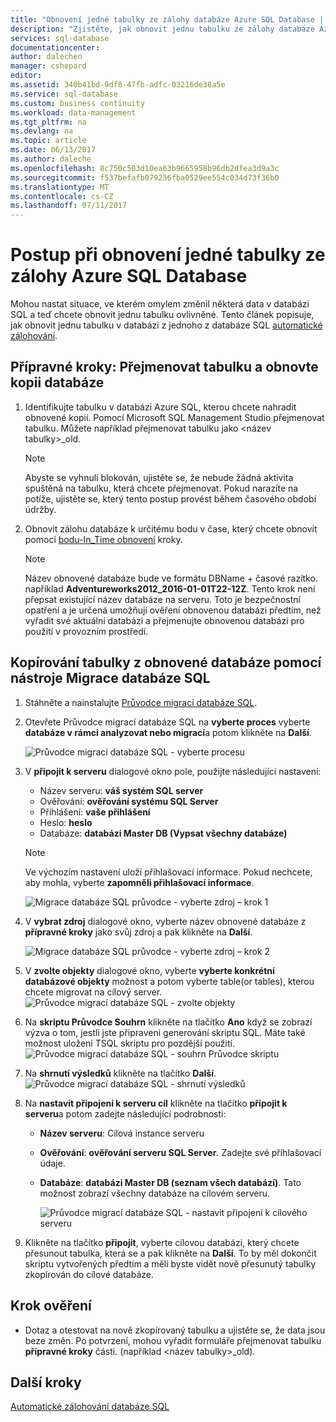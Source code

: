 ```yaml
---
title: "Obnovení jedné tabulky ze zálohy databáze Azure SQL Database | Microsoft Docs"
description: "Zjistěte, jak obnovit jednu tabulku ze zálohy databáze Azure SQL Database."
services: sql-database
documentationcenter: 
author: dalechen
manager: cshepard
editor: 
ms.assetid: 340b41bd-9df8-47fb-adfc-03216de38a5e
ms.service: sql-database
ms.custom: business continuity
ms.workload: data-management
ms.tgt_pltfrm: na
ms.devlang: na
ms.topic: article
ms.date: 06/13/2017
ms.author: daleche
ms.openlocfilehash: 8c750c503d10ea63b9665958b96db2dfea3d9a3c
ms.sourcegitcommit: f537befafb079256fba0529ee554c034d73f36b0
ms.translationtype: MT
ms.contentlocale: cs-CZ
ms.lasthandoff: 07/11/2017
---
```

# <a name="how-to-restore-a-single-table-from-an-azure-sql-database-backup"></a>Postup při obnovení jedné tabulky ze zálohy Azure SQL Database
Mohou nastat situace, ve kterém omylem změnil některá data v databázi SQL a teď chcete obnovit jednu tabulku ovlivněné. Tento článek popisuje, jak obnovit jednu tabulku v databázi z jednoho z databáze SQL [automatické zálohování](sql-database-automated-backups.md).

## <a name="preparation-steps-rename-the-table-and-restore-a-copy-of-the-database"></a>Přípravné kroky: Přejmenovat tabulku a obnovte kopii databáze
1. Identifikujte tabulku v databázi Azure SQL, kterou chcete nahradit obnovené kopií. Pomocí Microsoft SQL Management Studio přejmenovat tabulku. Můžete například přejmenovat tabulku jako &lt;název tabulky&gt;_old.
   
   > [!NOTE]
   > Abyste se vyhnuli blokován, ujistěte se, že nebude žádná aktivita spuštěná na tabulku, která chcete přejmenovat. Pokud narazíte na potíže, ujistěte se, který tento postup provést během časového období údržby.
   >

2. Obnovit zálohu databáze k určitému bodu v čase, který chcete obnovit pomocí [bodu-In_Time obnovení](sql-database-recovery-using-backups.md#point-in-time-restore) kroky.
   
   > [!NOTE]
   > Název obnovené databáze bude ve formátu DBName + časové razítko. například **Adventureworks2012_2016-01-01T22-12Z**. Tento krok není přepsat existující název databáze na serveru. Toto je bezpečnostní opatření a je určená umožňují ověření obnovenou databázi předtím, než vyřadit své aktuální databázi a přejmenujte obnovenou databázi pro použití v provozním prostředí.
   
## <a name="copying-the-table-from-the-restored-database-by-using-the-sql-database-migration-tool"></a>Kopírování tabulky z obnovené databáze pomocí nástroje Migrace databáze SQL

1. Stáhněte a nainstalujte [Průvodce migrací databáze SQL](https://sqlazuremw.codeplex.com).
2. Otevřete Průvodce migrací databáze SQL na **vyberte proces** vyberte **databáze v rámci analyzovat nebo migrací**a potom klikněte na **Další**.

   ![Průvodce migrací databáze SQL - vyberte procesu](./media/sql-database-cloud-migrate-restore-single-table-azure-backup/1.png)

3. V **připojit k serveru** dialogové okno pole, použijte následující nastavení:

   * Název serveru: **váš systém SQL server**
   * Ověřování: **ověřování systému SQL Server**
   * Přihlášení: **vaše přihlášení**
   * Heslo: **heslo**
   * Databáze: **databázi Master DB (Vypsat všechny databáze)**
   
   > [!NOTE]
   > Ve výchozím nastavení uloží přihlašovací informace. Pokud nechcete, aby mohla, vyberte **zapomněli přihlašovací informace**.
   >
   
     ![Migrace databáze SQL průvodce - vyberte zdroj – krok 1](./media/sql-database-cloud-migrate-restore-single-table-azure-backup/2.png)
4. V **vybrat zdroj** dialogové okno, vyberte název obnovené databáze z **přípravné kroky** jako svůj zdroj a pak klikněte na **Další**.
   
    ![Migrace databáze SQL průvodce - vyberte zdroj – krok 2](./media/sql-database-cloud-migrate-restore-single-table-azure-backup/3.png)
5. V **zvolte objekty** dialogové okno, vyberte **vyberte konkrétní databázové objekty** možnost a potom vyberte table(or tables), kterou chcete migrovat na cílový server.
   ![Průvodce migrací databáze SQL - zvolte objekty](./media/sql-database-cloud-migrate-restore-single-table-azure-backup/4.png)
6. Na **skriptu Průvodce Souhrn** klikněte na tlačítko **Ano** když se zobrazí výzva o tom, jestli jste připraveni generování skriptu SQL. Máte také možnost uložení TSQL skriptu pro pozdější použití.
   ![Průvodce migrací databáze SQL - souhrn Průvodce skriptu](./media/sql-database-cloud-migrate-restore-single-table-azure-backup/5.png)
7. Na **shrnutí výsledků** klikněte na tlačítko **Další**.
   ![Průvodce migrací databáze SQL - shrnutí výsledků](./media/sql-database-cloud-migrate-restore-single-table-azure-backup/6.png)
8. Na **nastavit připojení k serveru cíl** klikněte na tlačítko **připojit k serveru**a potom zadejte následující podrobnosti:
   
   * **Název serveru**: Cílová instance serveru
   * **Ověřování**: **ověřování serveru SQL Server**. Zadejte své přihlašovací údaje.
   * **Databáze**: **databázi Master DB (seznam všech databází)**. Tato možnost zobrazí všechny databáze na cílovém serveru.
     
     ![Průvodce migrací databáze SQL - nastavit připojení k cílového serveru](./media/sql-database-cloud-migrate-restore-single-table-azure-backup/7.png)
9. Klikněte na tlačítko **připojit**, vyberte cílovou databázi, který chcete přesunout tabulka, která se a pak klikněte na **Další**. To by měl dokončit skriptu vytvořených předtím a měli byste vidět nově přesunutý tabulky zkopírován do cílové databáze.

## <a name="verification-step"></a>Krok ověření

- Dotaz a otestovat na nově zkopírovaný tabulku a ujistěte se, že data jsou beze změn. Po potvrzení, mohou vyřadit formuláře přejmenovat tabulku **přípravné kroky** části. (například &lt;název tabulky&gt;_old).

## <a name="next-steps"></a>Další kroky
[Automatické zálohování databáze SQL](sql-database-automated-backups.md)

